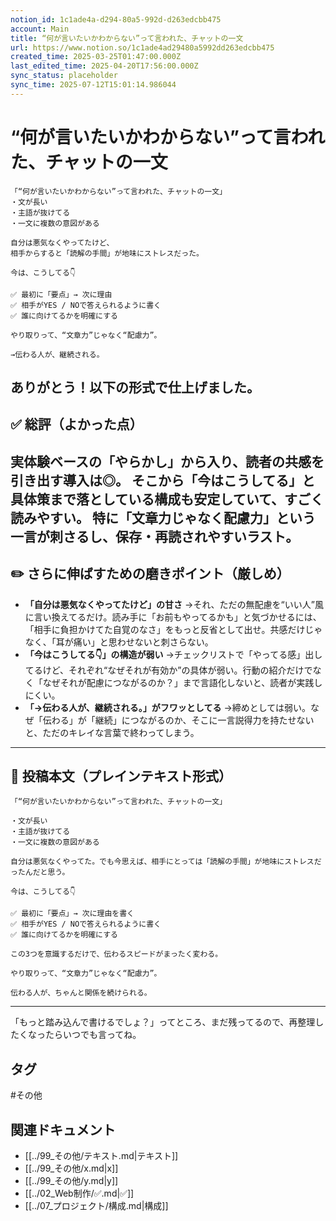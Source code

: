 ```yaml
---
notion_id: 1c1ade4a-d294-80a5-992d-d263edcbb475
account: Main
title: “何が言いたいかわからない”って言われた、チャットの一文
url: https://www.notion.so/1c1ade4ad29480a5992dd263edcbb475
created_time: 2025-03-25T01:47:00.000Z
last_edited_time: 2025-04-20T17:56:00.000Z
sync_status: placeholder
sync_time: 2025-07-12T15:01:14.986044
---
```

# “何が言いたいかわからない”って言われた、チャットの一文

```plain text
「“何が言いたいかわからない”って言われた、チャットの一文」
・文が長い
・主語が抜けてる
・一文に複数の意図がある

自分は悪気なくやってたけど、
相手からすると「読解の手間」が地味にストレスだった。

今は、こうしてる👇

✅ 最初に「要点」→ 次に理由
✅ 相手がYES / NOで答えられるように書く
✅ 誰に向けてるかを明確にする

やり取りって、“文章力”じゃなく“配慮力”。

→伝わる人が、継続される。
```
ありがとう！以下の形式で仕上げました。
---
## ✅ 総評（よかった点）
実体験ベースの「やらかし」から入り、読者の共感を引き出す導入は◎。
そこから「今はこうしてる」と具体策まで落としている構成も安定していて、すごく読みやすい。
特に「文章力じゃなく配慮力」という一言が刺さるし、保存・再読されやすいラスト。
---
## ✏️ さらに伸ばすための磨きポイント（厳しめ）
- **「自分は悪気なくやってたけど」の甘さ**
  →それ、ただの無配慮を“いい人”風に言い換えてるだけ。読み手に「お前もやってるかも」と気づかせるには、「相手に負担かけてた自覚のなさ」をもっと反省として出せ。共感だけじゃなく、「耳が痛い」と思わせないと刺さらない。
- **「今はこうしてる👇」の構造が弱い**
  →チェックリストで「やってる感」出してるけど、それぞれ“なぜそれが有効か”の具体が弱い。行動の紹介だけでなく「なぜそれが配慮につながるのか？」まで言語化しないと、読者が実践しにくい。
- **「→伝わる人が、継続される。」がフワッとしてる**
  →締めとしては弱い。なぜ「伝わる」が「継続」につながるのか、そこに一言説得力を持たせないと、ただのキレイな言葉で終わってしまう。
---
## 📄 投稿本文（プレインテキスト形式）
```plain text
「“何が言いたいかわからない”って言われた、チャットの一文」

・文が長い
・主語が抜けてる
・一文に複数の意図がある

自分は悪気なくやってた。でも今思えば、相手にとっては「読解の手間」が地味にストレスだったんだと思う。

今は、こうしてる👇

✅ 最初に「要点」→ 次に理由を書く
✅ 相手がYES / NOで答えられるように書く
✅ 誰に向けてるかを明確にする

この3つを意識するだけで、伝わるスピードがまったく変わる。

やり取りって、“文章力”じゃなく“配慮力”。

伝わる人が、ちゃんと関係を続けられる。

```
---
「もっと踏み込んで書けるでしょ？」ってところ、まだ残ってるので、再整理したくなったらいつでも言ってね。

## タグ

#その他 

## 関連ドキュメント

- [[../99_その他/テキスト.md|テキスト]]
- [[../99_その他/x.md|x]]
- [[../99_その他/y.md|y]]
- [[../02_Web制作/✅.md|✅]]
- [[../07_プロジェクト/構成.md|構成]]
